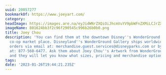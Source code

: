 ```yaml
---
uuid: 20057277
bookmarkOf: https://www.joeyart.com/
category:
headImage: https://images.are.na/eyJidWNrZXQiOiJhcmVuYV9pbWFnZXMiLCJrZXkiOiIyMDA1NzI3Ny9vcmlnaW5hbF84MDE2MjRiYjNmMmM5NmYyOTA1NDVjOTk2YjI2YjBiMC5wbmciLCJlZGl0cyI6eyJyZXNpemUiOnsid2lkdGgiOjEyMDAsImhlaWdodCI6MTIwMCwiZml0IjoiaW5zaWRlIiwid2l0aG91dEVubGFyZ2VtZW50Ijp0cnVlfSwid2VicCI6eyJxdWFsaXR5Ijo5MH0sImpwZWciOnsicXVhbGl0eSI6OTB9LCJyb3RhdGUiOm51bGx9fQ==?bc=0
imageName: 801624bb3f2c96f290545c996b26b0b0.png
title: Joey Chou
description: 'You can find them at the downtown Disney''s WonderGround gallery/ Disneyworld''s
  co-op market place. Disneyland''s WonderGround Gallery ships worldwide and takes
  orders via email at: merchandise.guest.services@disneyparks.com or by telephone
  at: 877-560-6477. Ask them about Joey Chou''s Artwork from WonderGround Gallery
  and they will let you know what sizes, pricing and merchandise options are available.'
tags:
date: '2023-01-26T19:44:21.235Z'
---
```

